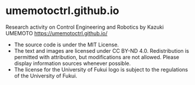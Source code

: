 # umemotoctrl.github.io
Research activity on Control Engineering and Robotics by Kazuki UMEMOTO https://umemotoctrl.github.io/

* The source code is under the MIT License.
* The text and images are licensed under CC BY-ND 4.0. Redistribution is permitted with attribution, but modifications are not allowed. Please display information sources whenever possible.
* The license for the University of Fukui logo is subject to the regulations of the University of Fukui.
